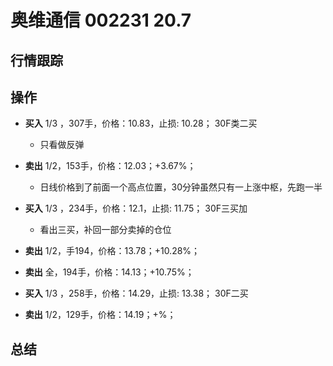 # 奥维通信 002231 20.7

## 行情跟踪
  
## 操作
  - **买入** 1/3 ，307手，价格：10.83，止损: 10.28； 30F类二买
    - 只看做反弹
  - **卖出** 1/2，153手，价格：12.03；+3.67%；
    - 日线价格到了前面一个高点位置，30分钟虽然只有一上涨中枢，先跑一半

  - **买入** 1/3 ，234手，价格：12.1，止损: 11.75； 30F三买加
    - 看出三买，补回一部分卖掉的仓位
  - **卖出** 1/2，手194，价格：13.78；+10.28%；
  - **卖出** 全，194手，价格：14.13；+10.75%；

  - **买入** 1/3 ，258手，价格：14.29，止损: 13.38； 30F二买
  - **卖出** 1/2，129手，价格：14.19；+%；


## 总结
  